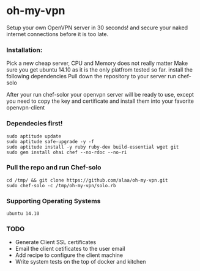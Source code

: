 # oh-my-vpn
Setup your own OpenVPN server in 30 seconds! and secure your naked internet connections before it is too late.

### Installation:
Pick a new cheap server, CPU and Memory does not really matter
Make sure you get ubuntu 14.10 as it is the only platfrom tested so far.
install the following dependencies
Pull down the repository to your server
run chef-solo

After your run chef-solor your openvpn server will be ready to use, except you
need to copy the key and certificate and install them into your favorite openvpn-client

### Dependecies first!

```
sudo aptitude update
sudo aptitude safe-upgrade -y -f
sudo aptitude install -y ruby ruby-dev build-essential wget git
sudo gem install ohai chef --no-rdoc --no-ri
```

### Pull the repo and run Chef-solo

```
cd /tmp/ && git clone https://github.com/alaa/oh-my-vpn.git
sudo chef-solo -c /tmp/oh-my-vpn/solo.rb

```
### Supporting Operating Systems

``` ubuntu 14.10 ```

### TODO
- Generate Client SSL certificates
- Email the client cetificates to the user email
- Add recipe to configure the client machine
- Write system tests on the top of docker and kitchen
